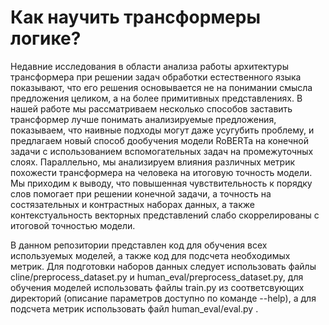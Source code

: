 # Как научить трансформеры логике?

Недавние исследования в области анализа работы архитектуры трансформера при решении задач обработки естественного языка показывают, что его решения основывается не на понимании смысла предложения целиком, а на более примитивных представлениях. В нашей работе мы рассматриваем несколько способов заставить трансформер лучше понимать анализируемые предложения, показываем, что наивные подходы могут даже усугубить проблему, и предлагаем новый способ дообучения модели RoBERTa на конечной задачи с использованием вспомогательных задач на промежуточных слоях. Параллельно, мы анализируем влияния различных метрик похожести трансформера на человека на итоговую точность модели. Мы приходим к выводу, что повышенная чувствительность к порядку слов помогает при решении конечной задачи, а точность на состязательных и контрастных наборах данных, а также контекстуальность векторных представлений слабо скоррелированы с итоговой точностью модели.

В данном репозитории представлен код для обучения всех используемых моделей, а также код для подсчета необходимых метрик. Для подготовки наборов данных следует использовать файлы cline/preprocess_dataset.py и human_eval/preprocess_dataset.py, для обучения моделей использовать файлы train.py из соответсвующих директорий (описание параметров доступно по команде --help), а для подсчета метрик использовать файл human_eval/eval.py .

